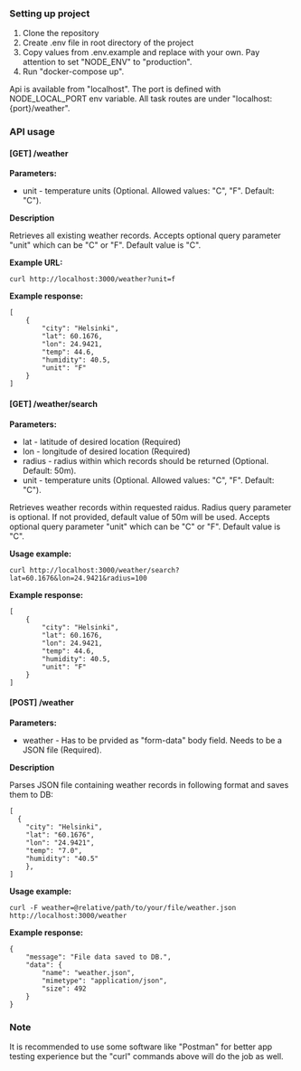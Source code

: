 ### Setting up project

1. Clone the repository
2. Create .env file in root directory of the project
3. Copy values from .env.example and replace with your own. Pay attention to set "NODE_ENV" to "production".
4. Run "docker-compose up".

Api is available from "localhost". The port is defined with NODE_LOCAL_PORT env variable.
All task routes are under "localhost:{port}/weather".

### API usage

#### [GET] /weather

**Parameters:**

- unit - temperature units (Optional. Allowed values: "C", "F". Default: "C").

**Description**

Retrieves all existing weather records. Accepts optional query parameter "unit" which can be "C" or "F". Default value is "C".

**Example URL:**

``curl http://localhost:3000/weather?unit=f``

**Example response:**

```
[  
    {  
        "city": "Helsinki",  
        "lat": 60.1676,  
        "lon": 24.9421,  
        "temp": 44.6,  
        "humidity": 40.5,  
        "unit": "F"  
    }  
]  
```

#### [GET] /weather/search

**Parameters:**

- lat - latitude of desired location (Required)
- lon - longitude of desired location (Required)
- radius - radius within which records should be returned (Optional. Default: 50m).
- unit - temperature units (Optional. Allowed values: "C", "F". Default: "C").

Retrieves weather records within requested raidus. Radius query parameter is optional. If not provided, default value of 50m will be used.
Accepts optional query parameter "unit" which can be "C" or "F". Default value is "C".

**Usage example:**

``curl http://localhost:3000/weather/search?lat=60.1676&lon=24.9421&radius=100``

**Example response:**

```
[  
    {  
        "city": "Helsinki",  
        "lat": 60.1676,  
        "lon": 24.9421,  
        "temp": 44.6,  
        "humidity": 40.5,  
        "unit": "F"  
    }  
]
```

#### [POST] /weather

**Parameters:**

- weather - Has to be prvided as "form-data" body field. Needs to be a JSON file (Required).

**Description**

Parses JSON file containing weather records in following format and saves them to DB:
```
[  
  {  
    "city": "Helsinki",  
    "lat": "60.1676",  
    "lon": "24.9421",  
    "temp": "7.0",  
    "humidity": "40.5"  
    },  
]
```

**Usage example:**

``curl -F weather=@relative/path/to/your/file/weather.json http://localhost:3000/weather``

**Example response:**

```
{  
    "message": "File data saved to DB.",  
    "data": {  
        "name": "weather.json",  
        "mimetype": "application/json",  
        "size": 492  
    }  
}  
```

### Note

It is recommended to use some software like "Postman" for better app testing experience but the "curl" commands above will do the job as well.